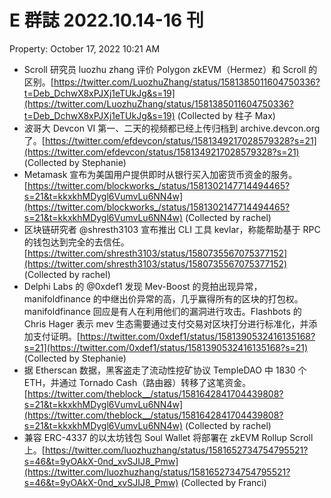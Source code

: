# E 群誌 2022.10.14-16 刊

Property: October 17, 2022 10:21 AM

- Scroll 研究员 luozhu zhang 评价 Polygon zkEVM（Hermez）和 Scroll 的区别。[https://twitter.com/LuozhuZhang/status/1581385011604750336?t=Deb_DchwX8xPJXj1eTUkJg&s=19](https://twitter.com/LuozhuZhang/status/1581385011604750336?t=Deb_DchwX8xPJXj1eTUkJg&s=19) (Collected by 柱子 Max)
- 波哥大 Devcon VI 第一、二天的视频都已经上传归档到 archive.devcon.org 了。[https://twitter.com/efdevcon/status/1581349217028579328?s=21](https://twitter.com/efdevcon/status/1581349217028579328?s=21) (Collected by Stephanie)
- Metamask 宣布为美国用户提供即时从银行买入加密货币资金的服务。[https://twitter.com/blockworks_/status/1581302147714494465?s=21&t=kkxkhMDygl6VumvLu6NN4w](https://twitter.com/blockworks_/status/1581302147714494465?s=21&t=kkxkhMDygl6VumvLu6NN4w) (Collected by rachel)
- 区块链研究者 @shresth3103 宣布推出 CLI 工具 kevlar，称能帮助基于 RPC 的钱包达到完全的去信任。[https://twitter.com/shresth3103/status/1580735567075377152](https://twitter.com/shresth3103/status/1580735567075377152) (Collected by rachel)
- Delphi Labs 的 @0xdef1 发现 Mev-Boost 的竞拍出现异常，manifoldfinance 的中继出价异常的高，几乎赢得所有的区块的打包权。manifoldfinance 回应是有人在利用他们的漏洞进行攻击。Flashbots 的 Chris Hager 表示 mev 生态需要通过支付交易对区块打分进行标准化，并添加支付证明。[https://twitter.com/0xdef1/status/1581390532416135168?s=21](https://twitter.com/0xdef1/status/1581390532416135168?s=21) (Collected by Stephanie)
- 据 Etherscan 数据，黑客盗走了流动性挖矿协议 TempleDAO 中 1830 个 ETH，并通过 Tornado Cash（路由器）转移了这笔资金。[https://twitter.com/theblock__/status/1581642841704439808?s=21&t=kkxkhMDygl6VumvLu6NN4w](https://twitter.com/theblock__/status/1581642841704439808?s=21&t=kkxkhMDygl6VumvLu6NN4w) (Collected by rachel)
- 兼容 ERC-4337 的以太坊钱包 Soul Wallet 将部署在 zkEVM Rollup Scroll 上。[https://twitter.com/luozhuzhang/status/1581652734754795521?s=46&t=9yOAkX-0nd_xvSJIJ8_Pmw](https://twitter.com/luozhuzhang/status/1581652734754795521?s=46&t=9yOAkX-0nd_xvSJIJ8_Pmw) (Collected by Franci)